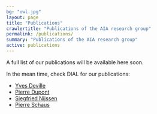```yaml
---
bg: "owl.jpg"
layout: page
title: "Publications"
crawlertitle: "Publications of the AIA research group"
permalink: /publications/
summary: "Publications of the AIA research group"
active: publications
---
```

A full list of our publications will be available here soon.

In the mean time, check DIAL for our publications:

* [Yves Deville](http://dial.uclouvain.be/pr/boreal/search/site/yves%20deville?f%5B0%5D=sm_creator%3ADeville%2C%20Yves&solrsort=ss_date%20desc)
* [Pierre Dupont](http://dial.uclouvain.be/pr/boreal/search/site/pierre%20dupont?f%5B0%5D=sm_creator%3ADupont%2C%20Pierre&solrsort=ss_date%20desc)
* [Siegfried Nijssen](http://dial.uclouvain.be/pr/boreal/search/site/siegfried%20nijssen?f%5B0%5D=sm_creator%3ANijssen%2C%20Siegfried&solrsort=ss_date%20desc)
* [Pierre Schaus](http://dial.uclouvain.be/pr/boreal/search/site/pierre%20schaus?f%5B0%5D=sm_creator%3ASchaus%2C%20Pierre&solrsort=ss_date%20desc)

